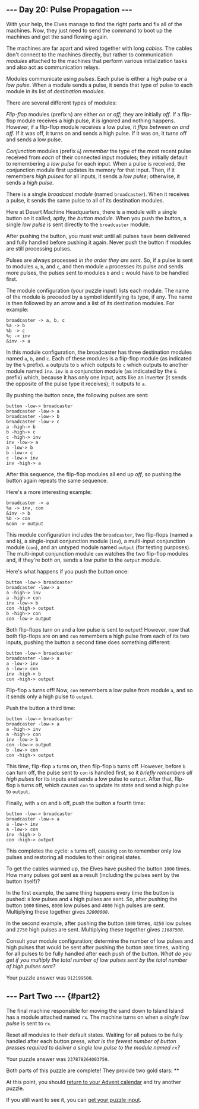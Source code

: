 ## \-\-- Day 20: Pulse Propagation \-\--

With your help, the Elves manage to find the right parts and fix all of
the machines. Now, they just need to send the command to boot up the
machines and get the sand flowing again.

The machines are far apart and wired together with long *cables*. The
cables don\'t connect to the machines directly, but rather to
communication *modules* attached to the machines that perform various
initialization tasks and also act as communication relays.

Modules communicate using *pulses*. Each pulse is either a *high pulse*
or a *low pulse*. When a module sends a pulse, it sends that type of
pulse to each module in its list of *destination modules*.

There are several different types of modules:

*Flip-flop* modules (prefix `%`) are either *on* or *off*; they are
initially *off*. If a flip-flop module receives a high pulse, it is
ignored and nothing happens. However, if a flip-flop module receives a
low pulse, it *flips between on and off*. If it was off, it turns on and
sends a high pulse. If it was on, it turns off and sends a low pulse.

*Conjunction* modules (prefix `&`) *remember* the type of the most
recent pulse received from *each* of their connected input modules; they
initially default to remembering a *low pulse* for each input. When a
pulse is received, the conjunction module first updates its memory for
that input. Then, if it remembers *high pulses* for all inputs, it sends
a *low pulse*; otherwise, it sends a *high pulse*.

There is a single *broadcast module* (named `broadcaster`). When it
receives a pulse, it sends the same pulse to all of its destination
modules.

Here at Desert Machine Headquarters, there is a module with a single
button on it called, aptly, the *button module*. When you push the
button, a single *low pulse* is sent directly to the `broadcaster`
module.

After pushing the button, you must wait until all pulses have been
delivered and fully handled before pushing it again. Never push the
button if modules are still processing pulses.

Pulses are always processed *in the order they are sent*. So, if a pulse
is sent to modules `a`, `b`, and `c`, and then module `a` processes its
pulse and sends more pulses, the pulses sent to modules `b` and `c`
would have to be handled first.

The module configuration (your puzzle input) lists each module. The name
of the module is preceded by a symbol identifying its type, if any. The
name is then followed by an arrow and a list of its destination modules.
For example:

    broadcaster -> a, b, c
    %a -> b
    %b -> c
    %c -> inv
    &inv -> a

In this module configuration, the broadcaster has three destination
modules named `a`, `b`, and `c`. Each of these modules is a flip-flop
module (as indicated by the `%` prefix). `a` outputs to `b` which
outputs to `c` which outputs to another module named `inv`. `inv` is a
conjunction module (as indicated by the `&` prefix) which, because it
has only one input, acts like an
inverter
(it sends the opposite of the pulse type it receives); it outputs to
`a`.

By pushing the button once, the following pulses are sent:

    button -low-> broadcaster
    broadcaster -low-> a
    broadcaster -low-> b
    broadcaster -low-> c
    a -high-> b
    b -high-> c
    c -high-> inv
    inv -low-> a
    a -low-> b
    b -low-> c
    c -low-> inv
    inv -high-> a

After this sequence, the flip-flop modules all end up *off*, so pushing
the button again repeats the same sequence.

Here\'s a more interesting example:

    broadcaster -> a
    %a -> inv, con
    &inv -> b
    %b -> con
    &con -> output

This module configuration includes the `broadcaster`, two flip-flops
(named `a` and `b`), a single-input conjunction module (`inv`), a
multi-input conjunction module (`con`), and an untyped module named
`output` (for testing purposes). The multi-input conjunction module
`con` watches the two flip-flop modules and, if they\'re both on, sends
a *low pulse* to the `output` module.

Here\'s what happens if you push the button once:

    button -low-> broadcaster
    broadcaster -low-> a
    a -high-> inv
    a -high-> con
    inv -low-> b
    con -high-> output
    b -high-> con
    con -low-> output

Both flip-flops turn on and a low pulse is sent to `output`! However,
now that both flip-flops are on and `con` remembers a high pulse from
each of its two inputs, pushing the button a second time does something
different:

    button -low-> broadcaster
    broadcaster -low-> a
    a -low-> inv
    a -low-> con
    inv -high-> b
    con -high-> output

Flip-flop `a` turns off! Now, `con` remembers a low pulse from module
`a`, and so it sends only a high pulse to `output`.

Push the button a third time:

    button -low-> broadcaster
    broadcaster -low-> a
    a -high-> inv
    a -high-> con
    inv -low-> b
    con -low-> output
    b -low-> con
    con -high-> output

This time, flip-flop `a` turns on, then flip-flop `b` turns off.
However, before `b` can turn off, the pulse sent to `con` is handled
first, so it *briefly remembers all high pulses* for its inputs and
sends a low pulse to `output`. After that, flip-flop `b` turns off,
which causes `con` to update its state and send a high pulse to
`output`.

Finally, with `a` on and `b` off, push the button a fourth time:

    button -low-> broadcaster
    broadcaster -low-> a
    a -low-> inv
    a -low-> con
    inv -high-> b
    con -high-> output

This completes the cycle: `a` turns off, causing `con` to remember only
low pulses and restoring all modules to their original states.

To get the cables warmed up, the Elves have pushed the button `1000`
times. How many pulses got sent as a result (including the pulses sent
by the button itself)?

In the first example, the same thing happens every time the button is
pushed: `8` low pulses and `4` high pulses are sent. So, after pushing
the button `1000` times, `8000` low pulses and `4000` high pulses are
sent. Multiplying these together gives *`32000000`*.

In the second example, after pushing the button `1000` times, `4250` low
pulses and `2750` high pulses are sent. Multiplying these together gives
*`11687500`*.

Consult your module configuration; determine the number of low pulses
and high pulses that would be sent after pushing the button `1000`
times, waiting for all pulses to be fully handled after each push of the
button. *What do you get if you multiply the total number of low pulses
sent by the total number of high pulses sent?*

Your puzzle answer was `912199500`.

## \-\-- Part Two \-\-- {#part2}

The final machine responsible for moving the sand down to Island Island
has a module attached named `rx`. The machine turns on when a *single
low pulse* is sent to `rx`.

Reset all modules to their default states. Waiting for all pulses to be
fully handled after each button press, *what is the fewest number of
button presses required to deliver a single low pulse to the module
named `rx`?*

Your puzzle answer was `237878264003759`.

Both parts of this puzzle are complete! They provide two gold stars:
\*\*

At this point, you should [return to your Advent calendar](/2023) and
try another puzzle.

If you still want to see it, you can [get your puzzle
input](20/input).
